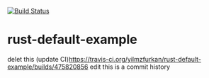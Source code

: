 [![Build Status](https://travis-ci.com/yilmzfurkan/rust-default-example.svg?branch=master)](https://travis-ci.com/yilmzfurkan/rust-default-example)
# rust-default-example
delet this (update CI)https://travis-ci.org/yilmzfurkan/rust-default-example/builds/475820856
edit
this is a commit
history
